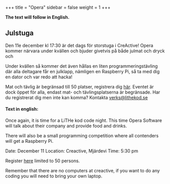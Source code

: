 +++
title = "Opera"
sidebar = false
weight = 1
+++

**The text will follow in English.**

## Julstuga


Den 11e december kl 17:30 är det dags för storstuga i CreActive! Opera kommer närvara under kvällen och bjuder givetvis på både julmat och dryck och 

Under kvällen så kommer det även hållas en liten programmeringstävling där alla deltagare får en julklapp, nämligen en Raspberry Pi, så ta med dig en dator och var redo att hacka!

Mat och tävlig är begränsad till 50 platser, registrera dig [här](https://goo.gl/forms/AyhyUBHjFj46m8083). Eventet är dock  öppet för alla, endast mat- och tävlingsplatserna är begränsade. Har du registrerat dig men inte kan komma? Kontakta verks@lithekod.se

#### Text in english:
Once again, it is time for a LiTHe kod code night. This time Opera Software will talk about their company and provide food and drinks.

There will also be a small programming competition where all contenders will get a Raspberry Pi.

Date: December 11
Location: Creactive, Mjärdevi
Time: 5:30 pm

Register [here](https://goo.gl/forms/AyhyUBHjFj46m8083) limited to 50 persons.

Remember that there are no computers at creactive, if you want to do any coding you will need to bring your own laptop.
